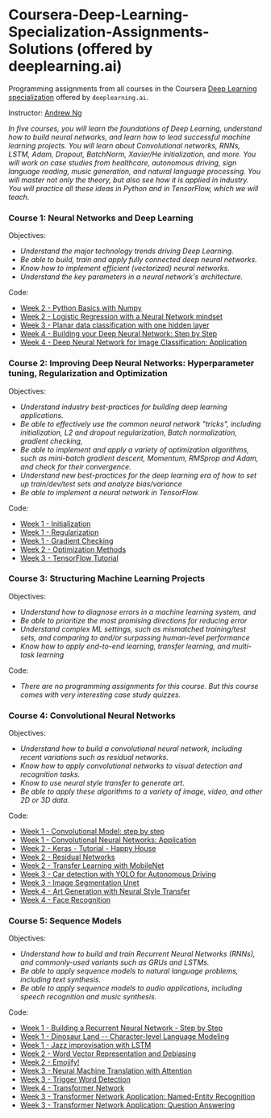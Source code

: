 # Coursera-Deep-Learning-Specialization-Assignments-Solutions (offered by deeplearning.ai)

Programming assignments from all courses in the Coursera [Deep Learning specialization](https://www.coursera.org/specializations/deep-learning) offered by `deeplearning.ai`.

Instructor: [Andrew Ng](http://www.andrewng.org/)

*In five courses, you will learn the foundations of Deep Learning, understand how to build neural networks, and learn how to lead successful machine learning projects. You will learn about Convolutional networks, RNNs, LSTM, Adam, Dropout, BatchNorm, Xavier/He initialization, and more. You will work on case studies from healthcare, autonomous driving, sign language reading, music generation, and natural language processing. You will master not only the theory, but also see how it is applied in industry. You will practice all these ideas in Python and in TensorFlow, which we will teach.*


### Course 1: Neural Networks and Deep Learning
 Objectives:
  + *Understand the major technology trends driving Deep Learning.*
  + *Be able to build, train and apply fully connected deep neural networks.* 
  + *Know how to implement efficient (vectorized) neural networks.* 
  + *Understand the key parameters in a neural network's architecture.* 
 
 Code:
  - [Week 2 - Python Basics with Numpy](https://github.com/OlaAbdallahM/Coursera-Deep-Learning-Specialization-Assignments-Solutions/blob/main/Course_1%20-%20Neural%20Networks%20and%20Deep%20Learning/Week_2/Python_Basics_with_Numpy.ipynb)
  - [Week 2 - Logistic Regression with a Neural Network mindset](https://github.com/OlaAbdallahM/Coursera-Deep-Learning-Specialization-Assignments-Solutions/blob/main/Course_1%20-%20Neural%20Networks%20and%20Deep%20Learning/Week_2/Logistic_Regression_with_a_Neural_Network_mindset.ipynb)
  - [Week 3 - Planar data classification with one hidden layer](https://github.com/OlaAbdallahM/Coursera-Deep-Learning-Specialization-Assignments-Solutions/blob/main/Course_1%20-%20Neural%20Networks%20and%20Deep%20Learning/Week_3/Planar_data_classification_with_one_hidden_layer.ipynb)
  - [Week 4 - Building your Deep Neural Network: Step by Step](https://github.com/OlaAbdallahM/Coursera-Deep-Learning-Specialization-Assignments-Solutions/blob/main/Course_1%20-%20Neural%20Networks%20and%20Deep%20Learning/Week_4/Building_your_Deep_Neural_Network_Step_by_Step.ipynb)
  - [Week 4 - Deep Neural Network for Image Classification: Application](https://github.com/OlaAbdallahM/Coursera-Deep-Learning-Specialization-Assignments-Solutions/blob/main/Course_1%20-%20Neural%20Networks%20and%20Deep%20Learning/Week_4/Deep%20Neural%20Network%20-%20Application.ipynb)

### Course 2: Improving Deep Neural Networks: Hyperparameter tuning, Regularization and Optimization
 Objectives:  
  + *Understand industry best-practices for building deep learning applications.* 
  + *Be able to effectively use the common neural network "tricks", including initialization, L2 and dropout regularization, Batch normalization, gradient checking,* 
  + *Be able to implement and apply a variety of optimization algorithms, such as mini-batch gradient descent, Momentum, RMSprop and Adam, and check for their convergence.* 
  + *Understand new best-practices for the deep learning era of how to set up train/dev/test sets and analyze bias/variance*
  + *Be able to implement a neural network in TensorFlow.* 

Code:
  - [Week 1 - Initialization](https://github.com/OlaAbdallahM/Coursera-Deep-Learning-Specialization-Assignments-Solutions/blob/main/Course_2%20-%20Improving%20Deep%20Neural%20Networks%20Hyperparameter%20tuning%2C%20Regularization%20and%20Optimization/week_1/Initialization.ipynb)
  - [Week 1 - Regularization](https://github.com/OlaAbdallahM/Coursera-Deep-Learning-Specialization-Assignments-Solutions/blob/main/Course_2%20-%20Improving%20Deep%20Neural%20Networks%20Hyperparameter%20tuning%2C%20Regularization%20and%20Optimization/week_1/Regularization.ipynb)
  - [Week 1 - Gradient Checking](https://github.com/OlaAbdallahM/Coursera-Deep-Learning-Specialization-Assignments-Solutions/blob/main/Course_2%20-%20Improving%20Deep%20Neural%20Networks%20Hyperparameter%20tuning%2C%20Regularization%20and%20Optimization/week_1/Gradient_Checking.ipynb)
  - [Week 2 - Optimization Methods](https://github.com/OlaAbdallahM/Coursera-Deep-Learning-Specialization-Assignments-Solutions/blob/main/Course_2%20-%20Improving%20Deep%20Neural%20Networks%20Hyperparameter%20tuning%2C%20Regularization%20and%20Optimization/week_2/Optimization_methods.ipynb)
  - [Week 3 - TensorFlow Tutorial](https://github.com/OlaAbdallahM/Coursera-Deep-Learning-Specialization-Assignments-Solutions/blob/main/Course_2%20-%20Improving%20Deep%20Neural%20Networks%20Hyperparameter%20tuning%2C%20Regularization%20and%20Optimization/week_3/Tensorflow_introduction.ipynb)

### Course 3: Structuring Machine Learning Projects
Objectives:  
  + *Understand how to diagnose errors in a machine learning system, and* 
  + *Be able to prioritize the most promising directions for reducing error*
  + *Understand complex ML settings, such as mismatched training/test sets, and comparing to and/or surpassing human-level performance*
  + *Know how to apply end-to-end learning, transfer learning, and multi-task learning*

Code:
  - *There are no programming assignments for this course. But this course comes with very interesting case study quizzes.*
  
### Course 4: Convolutional Neural Networks
 Objectives:  
  + *Understand how to build a convolutional neural network, including recent variations such as residual networks.*
  + *Know how to apply convolutional networks to visual detection and recognition tasks.*
  + *Know to use neural style transfer to generate art.*
  + *Be able to apply these algorithms to a variety of image, video, and other 2D or 3D data.*

Code:
  - [Week 1 - Convolutional Model: step by step]()
  - [Week 1 - Convolutional Neural Networks: Application]()
  - [Week 2 - Keras - Tutorial - Happy House]()
  - [Week 2 - Residual Networks]()
  - [Week 2 - Transfer Learning with MobileNet]()
  - [Week 3 - Car detection with YOLO for Autonomous Driving]()
  - [Week 3 - Image Segmentation Unet]()
  - [Week 4 - Art Generation with Neural Style Transfer]()
  - [Week 4 - Face Recognition]()  
### Course 5: Sequence Models
Objectives:
  + *Understand how to build and train Recurrent Neural Networks (RNNs), and commonly-used variants such as GRUs and LSTMs.*
  + *Be able to apply sequence models to natural language problems, including text synthesis.* 
  + *Be able to apply sequence models to audio applications, including speech recognition and music synthesis.*

Code:
  - [Week 1 - Building a Recurrent Neural Network - Step by Step]()
  - [Week 1 - Dinosaur Land -- Character-level Language Modeling]()
  - [Week 1 - Jazz improvisation with LSTM]()
  - [Week 2 - Word Vector Representation and Debiasing]()
  - [Week 2 - Emojify!]()
  - [Week 3 - Neural Machine Translation with Attention]()
  - [Week 3 - Trigger Word Detection]()
  - [Week 4 - Transformer Network]()
  - [Week 3 - Transformer Network Application: Named-Entity Recognition]()
  - [Week 3 - Transformer Network Application: Question Answering]()
